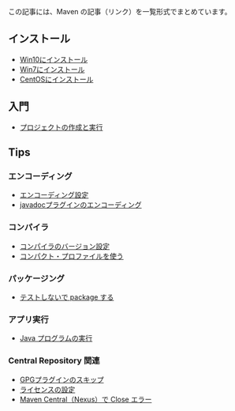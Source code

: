 この記事には、Maven の記事（リンク）を一覧形式でまとめています。


## インストール
- [Win10にインストール](/entry/maven/windows10-install)
- [Win7にインストール](/entry/maven/windows-install)
- [CentOSにインストール](/entry/maven/centos-install)

<!--
- [Ubuntu14にインストール](新規作成)
  - Pom環境構築と一緒にやる
  - PATH の設定は .bashrc に書く（.profile に書く人もいる）
-->


## 入門
- [プロジェクトの作成と実行](/entry/maven/intro/create-prj-and-exec)


## Tips
### エンコーディング
- [エンコーディング設定](/entry/maven/encoding-setting)
- [javadocプラグインのエンコーディング](/entry/maven/plugin/javadoc-encoding)

### コンパイラ
- [コンパイラのバージョン設定](/entry/maven/java-version-setting)
- [コンパクト・プロファイルを使う](/entry/maven/plugin/compiler-compact-profile)

### パッケージング
<!--
- [fatjarの作成](新規作成)
-->

- [テストしないで package する](/entry/maven/skip-tests)

### アプリ実行
- [Java プログラムの実行](/entry/maven/plugin/exec-java)

### Central Repository 関連
- [GPGプラグインのスキップ](/entry/maven/plugin/skip-gpg-sign)
- [ライセンスの設定](/entry/maven/license)
- [Maven Central（Nexus）で Close エラー](/entry/maven/central/nexus-close-error)